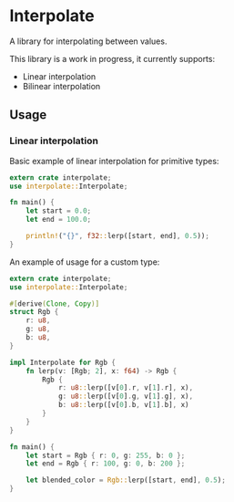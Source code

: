Interpolate
========

A library for interpolating between values.

This library is a work in progress, it currently supports:

* Linear interpolation
* Bilinear interpolation

## Usage

### Linear interpolation
Basic example of linear interpolation for primitive types:

```rust
extern crate interpolate;
use interpolate::Interpolate;

fn main() {
    let start = 0.0;
    let end = 100.0;

    println!("{}", f32::lerp([start, end], 0.5));
}
```

An example of usage for a custom type:

```rust
extern crate interpolate;
use interpolate::Interpolate;

#[derive(Clone, Copy)]
struct Rgb {
    r: u8,
    g: u8,
    b: u8,
}

impl Interpolate for Rgb {
    fn lerp(v: [Rgb; 2], x: f64) -> Rgb {
        Rgb {
            r: u8::lerp([v[0].r, v[1].r], x),
            g: u8::lerp([v[0].g, v[1].g], x),
            b: u8::lerp([v[0].b, v[1].b], x)
        }
    }
}

fn main() {
    let start = Rgb { r: 0, g: 255, b: 0 };
    let end = Rgb { r: 100, g: 0, b: 200 };

    let blended_color = Rgb::lerp([start, end], 0.5);
}
```